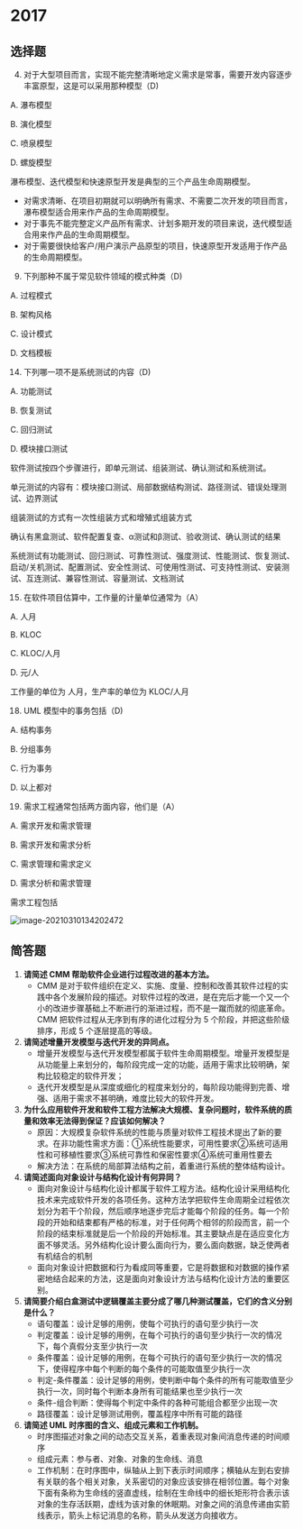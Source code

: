 #  2017

## 选择题

4. 对于大型项目而言，实现不能完整清晰地定义需求是常事，需要开发内容逐步丰富原型，这是可以采用那种模型（D)

A. 瀑布模型

B. 演化模型

C. 喷泉模型

D. 螺旋模型

瀑布模型、迭代模型和快速原型开发是典型的三个产品生命周期模型。

+ 对需求清晰、在项目初期就可以明确所有需求、不需要二次开发的项目而言，瀑布模型适合用来作产品的生命周期模型。
+ 对于事先不能完整定义产品所有需求、计划多期开发的项目来说，迭代模型适合用来作产品的生命周期模型。
+ 对于需要很快给客户/用户演示产品原型的项目，快速原型开发适用于作产品的生命周期模型。

9. 下列那种不属于常见软件领域的模式种类（D)

A. 过程模式

B. 架构风格

C. 设计模式

D. 文档模板  

14. 下列哪一项不是系统测试的内容（D)

A. 功能测试

B. 恢复测试

C. 回归测试

D. 模块接口测试

软件测试按四个步骤进行，即单元测试、组装测试、确认测试和系统测试。

单元测试的内容有：模块接口测试、局部数据结构测试、路径测试、错误处理测试、边界测试

组装测试的方式有一次性组装方式和增殖式组装方式

确认有黑盒测试、软件配置复查、α测试和β测试、验收测试、确认测试的结果

系统测试有功能测试、回归测试、可靠性测试、强度测试、性能测试、恢复测试、启动/关机测试、配置测试、安全性测试、可使用性测试、可支持性测试、安装测试、互连测试、兼容性测试、容量测试、文档测试

15. 在软件项目估算中，工作量的计量单位通常为（A）

A. 人月

B. KLOC

C. KLOC/人月

D. 元/人

工作量的单位为 人月，生产率的单位为 KLOC/人月

18. UML 模型中的事务包括（D)

A. 结构事务

B. 分组事务

C. 行为事务

D. 以上都对

19. 需求工程通常包括两方面内容，他们是（A）

A. 需求开发和需求管理

B. 需求开发和需求分析

C. 需求管理和需求定义

D. 需求分析和需求管理

需求工程包括                        

![image-20210310134202472](F:\哈哈哈\zhengjunren.github.io\docs\.vuepress\public\soft_engineering\image-20210310134202472.png)

## 简答题

1. **请简述 CMM 帮助软件企业进行过程改进的基本方法。**
   + CMM 是对于软件组织在定义、实施、度量、控制和改善其软件过程的实践中各个发展阶段的描述。对软件过程的改进，是在完后才能一个又一个小的改进步骤基础上不断进行的渐进过程，而不是一蹴而就的彻底革命。CMM 把软件过程从无序到有序的进化过程分为 5 个阶段，并把这些阶级排序，形成 5 个逐层提高的等级。
2. **请简述增量开发模型与迭代开发的异同点。**
   + 增量开发模型与迭代开发模型都属于软件生命周期模型。增量开发模型是从功能量上来划分的，每阶段完成一定的功能，适用于需求比较明确，架构比较稳定的软件开发；
   + 迭代开发模型是从深度或细化的程度来划分的，每阶段功能得到完善、增强、适用于需求不甚明确，难度比较大的软件开发。
3. **为什么应用软件开发和软件工程方法解决大规模、复杂问题时，软件系统的质量和效率无法得到保证？应该如何解决？**
   + 原因：大规模复杂软件系统的性能与质量对软件工程技术提出了新的要求。在非功能性需求方面：①系统性能要求，可用性要求②系统可适用性和可移植性要求③系统可靠性和保密性要求④系统可重用性要去
   + 解决方法：在系统的局部算法结构之前，着重进行系统的整体结构设计。
4. **请简述面向对象设计与结构化设计有何异同？**
   + 面向对象设计与结构化设计都属于软件工程方法。结构化设计采用结构化技术来完成软件开发的各项任务。这种方法学把软件生命周期全过程依次划分为若干个阶段，然后顺序地逐步完后才能每个阶段的任务。每一个阶段的开始和结束都有严格的标准，对于任何两个相邻的阶段而言，前一个阶段的结束标准就是后一个阶段的开始标准。其主要缺点是在适应变化方面不够灵活。另外结构化设计要么面向行为，要么面向数据，缺乏使两者有机结合的机制
   + 面向对象设计把数据和行为看成同等重要，它是将数据和对数据的操作紧密地结合起来的方法，这是面向对象设计方法与结构化设计方法的重要区别。
5. **请简要介绍白盒测试中逻辑覆盖主要分成了哪几种测试覆盖，它们的含义分别是什么？**
   + 语句覆盖：设计足够的用例，使每个可执行的语句至少执行一次
   + 判定覆盖：设计足够的用例，在每个可执行的语句至少执行一次的情况下，每个真假分支至少执行一次
   + 条件覆盖：设计足够的用例，在每个可执行的语句至少执行一次的情况下，使得程序中每个判断的每个条件的可能取值至少执行一次
   + 判定-条件覆盖：设计足够的用例，使判断中每个条件的所有可能取值至少执行一次，同时每个判断本身所有可能结果也至少执行一次
   + 条件-组合判断：使得每个判定中条件的各种可能组合都至少出现一次
   + 路径覆盖：设计足够测试用例，覆盖程序中所有可能的路径
6. **请简述 UML 时序图的含义、组成元素和工作机制。**
   + 时序图描述对象之间的动态交互关系，着重表现对象间消息传递的时间顺序
   + 组成元素：参与者、对象、对象的生命线、消息
   + 工作机制：在时序图中，纵轴从上到下表示时间顺序；横轴从左到右安排有关联的各个相关对象，关系密切的对象应该安排在相邻位置。每个对象下面有条称为生命线的竖直虚线，绘制在生命线中的细长矩形符合表示该对象的生存活跃期，虚线为该对象的休眠期。对象之间的消息传递由实箭线表示，箭头上标记消息的名称，箭头从发送方向接收方。

